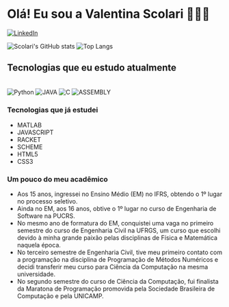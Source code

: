 # Olá! Eu sou a Valentina Scolari 👩🏻‍💻
[![LinkedIn](https://img.shields.io/badge/LinkedIn-0077B5?style=for-the-badge&logo=linkedin&logoColor=white)](https://www.linkedin.com/in/valentina-bechara-scolari/)

![Scolari's GitHub stats](https://github-readme-stats.vercel.app/api?username=valentinascolari&show_icons=true&theme=radical)
![Top Langs](https://github-readme-stats.vercel.app/api/top-langs/?username=valentinascolari&hide=javascript,html)

## Tecnologias que eu estudo atualmente
<div style="display: inline_block"><br/>
    <img align="center" alt="Python" src=https://img.shields.io/badge/Python-3776AB?style=for-the-badge&logo=python&logoColor=white/> 
    <img align="center" alt="JAVA" src=https://img.shields.io/badge/Java-ED8B00?style=for-the-badge&logo=openjdk&logoColor=white/>
    <img align="center" alt="C" src=https://img.shields.io/badge/C-00599C?style=for-the-badge&logo=c&logoColor=white/>    
    <img align="center" alt="ASSEMBLY" src=https://img.shields.io/badge/_-ASM-6E4C13.svg?style=for-the-badge/>

### Tecnologias que já estudei
- MATLAB
- JAVASCRIPT
- RACKET
- SCHEME
- HTML5
- CSS3

### Um pouco do meu acadêmico
- Aos 15 anos, ingressei no Ensino Médio (EM) no IFRS, obtendo o 1º lugar no processo seletivo.
- Ainda no EM, aos 16 anos, obtive o 1º lugar no curso de Engenharia de Software na PUCRS.
- No mesmo ano de formatura do EM, conquistei uma vaga no primeiro semestre do curso de Engenharia Civil na UFRGS, um curso que escolhi devido à minha grande paixão pelas disciplinas de Física e Matemática naquela época.
- No terceiro semestre de Engenharia Civil, tive meu primeiro contato com a programação na disciplina de Programação de Métodos Numéricos e decidi transferir meu curso para Ciência da Computação na mesma universidade.
- No segundo semestre do curso de Ciência da Computação, fui finalista da Maratona de Programação promovida pela Sociedade Brasileira de Computação e pela UNICAMP.
